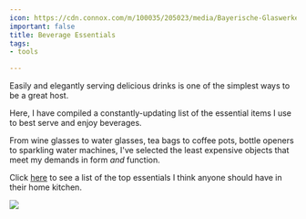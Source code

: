 ```yaml
---
icon: https://cdn.connox.com/m/100035/205023/media/Bayerische-Glaswerke-GmbH/Riedel/O/Ambiente/Riedel-O-Wine-Glas-Serie-Ambiente-3.jpg
important: false
title: Beverage Essentials
tags:
- tools

---
```

Easily and elegantly serving delicious drinks is one of the simplest ways to be a great host.

Here, I have compiled a constantly-updating list of the essential items I use to best serve and enjoy beverages.

From wine glasses to water glasses, tea bags to coffee pots, bottle openers to sparkling water machines, I've selected the least expensive objects that meet my demands in form _and_ function.

Click [here](https://amzn.to/2NaQzOk) to see a list of the top essentials I think anyone should have in their home kitchen.

[![]({{site.baseurl}}/images/beverage_grid.jpg)](https://amzn.to/2NaQzOk)